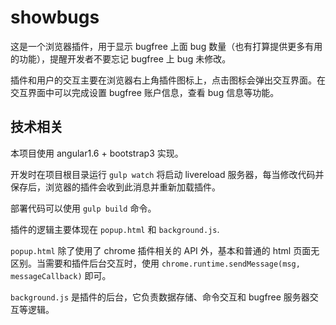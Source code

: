# showbugs

这是一个浏览器插件，用于显示 bugfree 上面 bug 数量（也有打算提供更多有用的功能），提醒开发者不要忘记 bugfree 上 bug 未修改。

插件和用户的交互主要在浏览器右上角插件图标上，点击图标会弹出交互界面。在交互界面中可以完成设置 bugfree 账户信息，查看 bug 信息等功能。

## 技术相关

本项目使用 angular1.6 + bootstrap3 实现。

开发时在项目根目录运行 `gulp watch` 将启动 livereload 服务器，每当修改代码并保存后，浏览器的插件会收到此消息并重新加载插件。

部署代码可以使用 `gulp build` 命令。

插件的逻辑主要体现在 `popup.html` 和 `background.js`.

`popup.html` 除了使用了 chrome 插件相关的 API 外，基本和普通的 html 页面无区别。当需要和插件后台交互时，使用 `chrome.runtime.sendMessage(msg, messageCallback)` 即可。

`background.js` 是插件的后台，它负责数据存储、命令交互和 bugfree 服务器交互等逻辑。